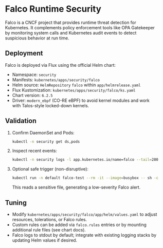 # Falco Runtime Security

Falco is a CNCF project that provides runtime threat detection for Kubernetes. It complements policy enforcement tools like OPA Gatekeeper by monitoring system calls and Kubernetes audit events to detect suspicious behavior at run time.

## Deployment

Falco is deployed via Flux using the official Helm chart:

- Namespace: `security`
- Manifests: `kubernetes/apps/security/falco`
- Helm source: `HelmRepository` `falco` within `app/helmrelease.yaml`
- Flux Kustomization: `kubernetes/apps/security/falco/ks.yaml`
- Chart version: `6.2.5`
- Driver: `modern_ebpf` (CO-RE eBPF) to avoid kernel modules and work with Talos-style locked-down kernels.

## Validation

1. Confirm DaemonSet and Pods:

   ```sh
   kubectl -n security get ds,pods
   ```

2. Inspect recent events:

   ```sh
   kubectl -n security logs -l app.kubernetes.io/name=falco --tail=200
   ```

3. Optional safe trigger (non-disruptive):

   ```sh
   kubectl run -n default falco-test --rm -it --image=busybox -- sh -c 'cat /etc/shadow' || true
   ```

   This reads a sensitive file, generating a low-severity Falco alert.

## Tuning

- Modify `kubernetes/apps/security/falco/app/helm/values.yaml` to adjust resources, tolerations, or Falco rules.
- Custom rules can be added via `falco.rules` entries or by mounting additional rule files (see chart docs).
- Falco logs to stdout by default; integrate with existing logging stacks by updating Helm values if desired.
